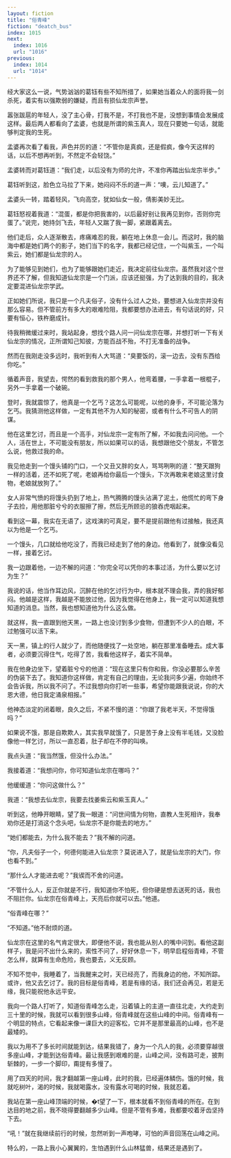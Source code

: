 ```yaml
---
layout: fiction
title: "俗青峰"
fiction: "deatch_bus"
index: 1015
next:
  index: 1016
  url: "1016"
previous:
  index: 1014
  url: "1014"
---
```

经大家这么一说，气势汹汹的葛钰有些不知所措了，如果她当着众人的面将我一剑杀死，着实有以强欺弱的嫌疑，而且有损仙龙宗声誉。

嚣张跋扈的年轻人，没了主心骨，打我不是，不打我也不是，没想到事情会发展成这样。最后两人都看向了孟婆，也就是所谓的紫玉真人，现在只要她一句话，就能够判定我的生死。

孟婆再次看了看我，声色并厉的道：“不管你是真疯，还是假疯，像今天这样的话，以后不想再听到，不然定不会轻饶。”

孟婆转而对葛钰道：“我们走，以后没有为师的允许，不准你再踏出仙龙宗半步。”

葛钰听到这，脸色立马拉了下来，她闷闷不乐的道一声：“噢，云儿知道了。”

孟婆头一转，踏着轻风，飞向高空，犹如仙女一般，倩影美妙无比。

葛钰怒视着我道：“混蛋，都是你把我害的，以后最好别让我再见到你，否则你完蛋了。”说完，她持剑飞去，年轻人又踹了我一脚，紧跟着离去。

他们走后，众人逐渐散去，疼痛难忍的我，躺在地上休息一会儿。而这时，我的脑海中都是她们两个的影子，她们当下的名字，我都已经记住，一个叫紫玉，一个叫紫云，她们都是仙龙宗的人。

为了能够见到她们，也为了能够跟她们走近，我决定前往仙龙宗。虽然我对这个世界还不了解，但我知道仙龙宗是一个门派，应该还挺强，为了达到我的目的，我决定要混进仙龙宗学武。

正如她们所说，我只是一个凡夫俗子，没有什么过人之处，要想进入仙龙宗并没有那么容易。但不管前方有多大的艰难险阻，我都要想办法进去，有句话说的好，只要有恒心，铁杵磨成针。

待我稍微缓过来时，我站起身，想找个路人问一问仙龙宗在哪，并想打听一下有关仙龙宗的情况，正所谓知己知彼，方能百战不殆，不打无准备的战争。

然而在我刚走没多远时，我听到有人大骂道：“臭要饭的，滚一边去，没有东西给你吃。”

循着声音，我望去，愕然的看到救我的那个男人，他弯着腰，一手拿着一根棍子，另外一手拿着一个破碗。

登时，我就震惊了，他真是一个乞丐？这怎么可能呢，以他的身手，不可能沦落为乞丐。我猜测他这样做，一定有其他不为人知的秘密，或者有什么不可告人的阴谋。

他在这里乞讨，而且是一个高手，对仙龙宗一定有所了解，不如我去问问他。一个人，活在世上，不可能没有朋友，所以如果可以的话，我想跟他交个朋友，不管怎么说，他救过我的命。

我见他走到一个馒头铺的门口，一个又丑又胖的女人，骂骂咧咧的道：“整天跟狗一样的活着，还不如死了呢，老娘再给你最后一个馒头，下次再敢来老娘这里讨食物，老娘就放狗了。”

女人非常气愤的将馒头扔到了地上，热气腾腾的馒头沾满了泥土，他慌忙的弯下身子去捡，用他那脏兮兮的衣服擦了擦，然后无所顾忌的狼吞虎咽起来。

看到这一幕，我实在无语了，这戏演的可真足，要不是提前跟他有过接触，我还真以为他是一个乞丐。

一个馒头，几口就给他吃没了，而我已经走到了他的身边。他看到了，就像没看见一样，接着乞讨。

我一边跟着他，一边不解的问道：“你完全可以凭你的本事过活，为什么要以乞讨为生？”

我说的话，他当作耳边风，沉醉在他的乞讨行为中，根本就不理会我，弄的我好郁闷。他越是这样，我越是不能放过他，因为我觉得在他身上，我一定可以知道我想知道的消息。当然，我也想知道他为什么这么做。

就这样，我一直跟到他天黑，一路上也没讨到多少食物，但遭到不少人的白眼，不过勉强可以活下来。

天一黑，镇上的行人就少了，而他随便找了一处空地，躺在那里准备睡去。成大事者，必须要沉得住气，吃得了苦，我看他这样子，着实不简单。

我在他身边坐下，望着脏兮兮的他道：“现在这里只有你和我，你没必要那么辛苦的伪装下去了。我知道你这样做，肯定有自己的理由，无论我问多少遍，你始终不会告诉我，所以我不问了。不过我想向你打听一些事，希望你能跟我说说，你的大恩大德，他日我定涌泉相报。”

他神态淡定的闭着眼，良久之后，不紧不慢的道：“你跟了我老半天，不觉得饿吗？”

如果说不饿，那是自欺欺人，其实我早就饿了，只是苦于身上没有半毛钱，又没脸像他一样乞讨，所以一直忍着，肚子却在不停的叫唤。

我点头道：“我当然饿，但没什么办法。”

我接着道：“我想问你，你可知道仙龙宗在哪吗？”

他缓缓道：“你问这做什么？”

我道：“我想去仙龙宗，我要去找姜紫云和紫玉真人。”

听到这，他睁开眼睛，望了我一眼道：“问世间情为何物，直教人生死相许，我奉劝你还是打消这个念头吧，仙龙宗不是你能去的地方。”

“她们都能去，为什么我不能去？”我不解的问道。

“你，凡夫俗子一个，何德何能进入仙龙宗？莫说进入了，就是仙龙宗的大门，你也看不到。”

“那什么人才能进去呢？”我锲而不舍的问道。

“不管什么人，反正你就是不行，我知道你不怕死，但你硬是想去送死的话，我也不阻拦你。仙龙宗在俗青峰上，天亮后你就可以去。”他道。

“俗青峰在哪？”

“不知道。”他不耐烦的道。

仙龙宗在这里的名气肯定很大，即便他不说，我也能从别人的嘴中问到。看他这副样子，我是问不出什么来的，索性不问了，好好休息一下，明早启程俗青峰，不管怎么样，就算有生命危险，我也要去，义无反顾。

不知不觉中，我睡着了，当我醒来之时，天已经亮了，而我身边的他，不知所踪。或许，他又去乞讨了。我的目标是俗青峰，若是有缘的话，我们还会再见，若是无缘，我只能祝他永远平安。

我向一个路人打听了，知道俗青峰怎么走，沿着镇上的主道一直往北走，大约走到三十里的时候，我就可以看到很多山峰，俗青峰就在这些山峰的中间。俗青峰有一个明显的特点，它看起来像一课巨大的迎客松，它并不是那里最高的山峰，也不是最矮的。

我以为用不了多长时间就能到达，结果我错了，身为一个凡人的我，必须要穿越很多座山峰，才能到达俗青峰。最让我感到艰难的是，山峰之间，没有路可走，披荆斩棘的，一步一个脚印，甭提有多慢了。

用了四天的时间，我才翻越第一座山峰，此时的我，已经遍体鳞伤。饿的时候，我就吃树叶，渴的时候，我就喝露水，没有露水可喝的时候，我就忍着。

我站在第一座山峰顶端的时候，�t望了一下，根本就看不到俗青峰的所在。在到达目的地之前，我不晓得要翻越多少山峰。但是不管有多难，我都要咬着牙齿坚持下去。

“吼！”就在我继续前行的时候，忽然听到一声咆哮，可怕的声音回荡在山峰之间。

特么的，一路上我小心翼翼的，生怕遇到什么山林猛兽，结果还是遇到了。